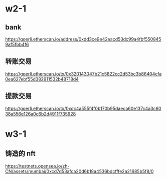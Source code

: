 # w2-1

## bank

https://goerli.etherscan.io/address/0xdd3ce9e42eacd53dc99a4fbf5508459af5fbb4f6

## 转账交易

https://goerli.etherscan.io/tx/0x320143047b21c5822cc2d53bc3b86404cfa0ea627ebf55d382911532b48718d4

## 提款交易

https://goerli.etherscan.io/tx/0xdc4a555f4f0b170b95daeca60e137c4a3c6038a556e126a0c6b2d4911f735928

# w3-1

## 铸造的 nft

https://testnets.opensea.io/zh-CN/assets/mumbai/0xcd7d53afca20d6b18a4536bdcfffe2a21685b5f8/0
